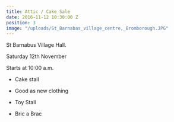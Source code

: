 ```yaml
---
title: Attic / Cake Sale
date: 2016-11-12 10:30:00 Z
position: 3
image: "/uploads/St_Barnabas_village_centre,_Bromborough.JPG"
---
```


St Barnabus Village Hall.

Saturday 12th November

Starts at 10:00 a.m.

* Cake stall

* Good as new clothing

* Toy Stall

* Bric a Brac
